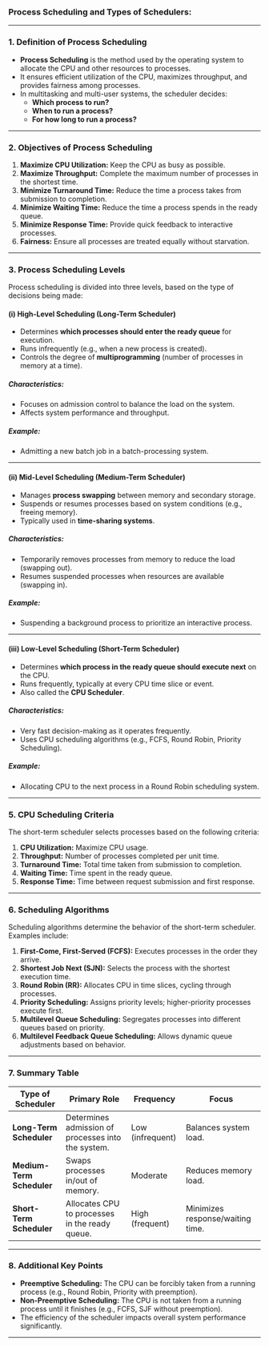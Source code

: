 ### **Process Scheduling and Types of Schedulers:**

---

### **1. Definition of Process Scheduling**
- **Process Scheduling** is the method used by the operating system to allocate the CPU and other resources to processes.
- It ensures efficient utilization of the CPU, maximizes throughput, and provides fairness among processes.
- In multitasking and multi-user systems, the scheduler decides:
  - **Which process to run?**
  - **When to run a process?**
  - **For how long to run a process?**

---

### **2. Objectives of Process Scheduling**
1. **Maximize CPU Utilization:** Keep the CPU as busy as possible.
2. **Maximize Throughput:** Complete the maximum number of processes in the shortest time.
3. **Minimize Turnaround Time:** Reduce the time a process takes from submission to completion.
4. **Minimize Waiting Time:** Reduce the time a process spends in the ready queue.
5. **Minimize Response Time:** Provide quick feedback to interactive processes.
6. **Fairness:** Ensure all processes are treated equally without starvation.

---

### **3. Process Scheduling Levels**
Process scheduling is divided into three levels, based on the type of decisions being made:

#### **(i) High-Level Scheduling (Long-Term Scheduler)**
- Determines **which processes should enter the ready queue** for execution.
- Runs infrequently (e.g., when a new process is created).
- Controls the degree of **multiprogramming** (number of processes in memory at a time).
  
##### **Characteristics:**
- Focuses on admission control to balance the load on the system.
- Affects system performance and throughput.
  
##### **Example:**
- Admitting a new batch job in a batch-processing system.

---

#### **(ii) Mid-Level Scheduling (Medium-Term Scheduler)**
- Manages **process swapping** between memory and secondary storage.
- Suspends or resumes processes based on system conditions (e.g., freeing memory).
- Typically used in **time-sharing systems**.

##### **Characteristics:**
- Temporarily removes processes from memory to reduce the load (swapping out).
- Resumes suspended processes when resources are available (swapping in).

##### **Example:**
- Suspending a background process to prioritize an interactive process.

---

#### **(iii) Low-Level Scheduling (Short-Term Scheduler)**
- Determines **which process in the ready queue should execute next** on the CPU.
- Runs frequently, typically at every CPU time slice or event.
- Also called the **CPU Scheduler**.

##### **Characteristics:**
- Very fast decision-making as it operates frequently.
- Uses CPU scheduling algorithms (e.g., FCFS, Round Robin, Priority Scheduling).

##### **Example:**
- Allocating CPU to the next process in a Round Robin scheduling system.

---


### **5. CPU Scheduling Criteria**
The short-term scheduler selects processes based on the following criteria:
1. **CPU Utilization:** Maximize CPU usage.
2. **Throughput:** Number of processes completed per unit time.
3. **Turnaround Time:** Total time taken from submission to completion.
4. **Waiting Time:** Time spent in the ready queue.
5. **Response Time:** Time between request submission and first response.

---

### **6. Scheduling Algorithms**
Scheduling algorithms determine the behavior of the short-term scheduler. Examples include:
1. **First-Come, First-Served (FCFS):** Executes processes in the order they arrive.
2. **Shortest Job Next (SJN):** Selects the process with the shortest execution time.
3. **Round Robin (RR):** Allocates CPU in time slices, cycling through processes.
4. **Priority Scheduling:** Assigns priority levels; higher-priority processes execute first.
5. **Multilevel Queue Scheduling:** Segregates processes into different queues based on priority.
6. **Multilevel Feedback Queue Scheduling:** Allows dynamic queue adjustments based on behavior.

---

### **7. Summary Table**

| **Type of Scheduler**  | **Primary Role**                                     | **Frequency**       | **Focus**                          |
|------------------------|-----------------------------------------------------|---------------------|------------------------------------|
| **Long-Term Scheduler** | Determines admission of processes into the system.  | Low (infrequent)    | Balances system load.              |
| **Medium-Term Scheduler** | Swaps processes in/out of memory.                  | Moderate            | Reduces memory load.               |
| **Short-Term Scheduler** | Allocates CPU to processes in the ready queue.      | High (frequent)     | Minimizes response/waiting time.   |

---

### **8. Additional Key Points**
- **Preemptive Scheduling:** The CPU can be forcibly taken from a running process (e.g., Round Robin, Priority with preemption).
- **Non-Preemptive Scheduling:** The CPU is not taken from a running process until it finishes (e.g., FCFS, SJF without preemption).
- The efficiency of the scheduler impacts overall system performance significantly.

---
